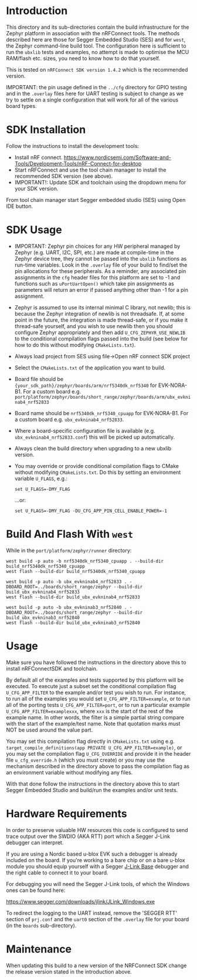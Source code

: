 # Introduction
This directory and its sub-directories contain the build infrastructure for the Zephyr platform in association with the nRFConnect tools.  The methods described here are those for Segger Embedded Studio (SES) and for `west`, the Zephyr command-line build tool.  The configuration here is sufficient to run the `ubxlib` tests and examples, no attempt is made to optimise the MCU RAM/flash etc. sizes, you need to know how to do that yourself.

This is tested on `nRFConnect SDK version 1.4.2` which is the recommended version.

IMPORTANT: the pin usage defined in the `../cfg` directory for GPIO testing and in the `.overlay` files here for UART testing is subject to change as we try to settle on a single configuration that will work for all of the various board types.

# SDK Installation
Follow the instructions to install the development tools:

- Install nRF connect. https://www.nordicsemi.com/Software-and-Tools/Development-Tools/nRF-Connect-for-desktop
- Start nRFConnect and use the tool chain manager to install the recommended SDK version (see above).
- IMPORTANT!: Update SDK and toolchain using the dropdown menu for your SDK version.

From tool chain manager start Segger embedded studio (SES) using Open IDE button.

# SDK Usage
- IMPORTANT: Zephyr pin choices for any HW peripheral managed by Zephyr (e.g. UART, I2C, SPI, etc.) are made at compile-time in the Zephyr device tree, they cannot be passed into the `ubxlib` functions as run-time variables.  Look in the `.overlay` file of your build to find/set the pin allocations for these peripherals.  As a reminder, any associated pin assignments in the `cfg` header files for this platform are set to -1 and functions such as `uPortUartOpen()` which take pin assignments as parameters will return an error if passed anything other than -1 for a pin assignment.
- Zephyr is assumed to use its internal minimal C library, not newlib; this is because the Zephyr integration of newlib is not threadsafe.  If, at some point in the future, the integration is made thread-safe, or if you make it thread-safe yourself, and you wish to use newlib then you should configure Zephyr appropriately and then add `U_CFG_ZEPHYR_USE_NEWLIB` to the conditional compilation flags passed into the build (see below for how to do this without modifying `CMakeLists.txt`).
- Always load project from SES using file->Open nRF connect SDK project
- Select the `CMakeLists.txt` of the application you want to build.
- Board file should be `{your_sdk_path}/zephyr/boards/arm/nrf5340dk_nrf5340` for EVK-NORA-B1.
  For a custom board e.g. `port/platform/zephyr/boards/short_range/zephyr/boards/arm/ubx_evkninab4_nrf52833`
- Board name should be `nrf5340dk_nrf5340_cpuapp` for EVK-NORA-B1.  For a custom board e.g. `ubx_evkninab4_nrf52833`.
- Where a board-specific configuration file is available (e.g. `ubx_evkninab4_nrf52833.conf`) this will be picked up automatically.
- Always clean the build directory when upgrading to a new ubxlib version.
- You may override or provide conditional compilation flags to CMake without modifying `CMakeLists.txt`.  Do this by setting an environment variable `U_FLAGS`, e.g.:
  
  ```
  set U_FLAGS=-DMY_FLAG
  ```
  
  ...or:
  
  ```
  set U_FLAGS=-DMY_FLAG -DU_CFG_APP_PIN_CELL_ENABLE_POWER=-1
  ```

# Build And Flash With `west`
While in the `port/platform/zephyr/runner` directory:

  ```
  west build -p auto -b nrf5340dk_nrf5340_cpuapp . --build-dir build_nrf5340dk_nrf5340_cpuapp
  west flash --build-dir build_nrf5340dk_nrf5340_cpuapp
  ```
  
  ```
  west build -p auto -b ubx_evkninab4_nrf52833 . -DBOARD_ROOT=../boards/short_range/zephyr --build-dir build_ubx_evkninab4_nrf52833
  west flash --build-dir build_ubx_evkninab4_nrf52833
  ```

  ```
  west build -p auto -b ubx_evkninab3_nrf52840 . -DBOARD_ROOT=../boards/short_range/zephyr --build-dir build_ubx_evkninab3_nrf52840
  west flash --build-dir build_ubx_evkninab3_nrf52840
  ```

# Usage
Make sure you have followed the instructions in the directory above this to install nRFConnectSDK and toolchain.

By default all of the examples and tests supported by this platform will be executed.  To execute just a subset set the conditional compilation flag `U_CFG_APP_FILTER` to the example and/or test you wish to run.  For instance, to run all of the examples you would set `U_CFG_APP_FILTER=example`, or to run all of the porting tests `U_CFG_APP_FILTER=port`, or to run a particular example `U_CFG_APP_FILTER=examplexxx`, where `xxx` is the start of the rest of the example name.  In other words, the filter is a simple partial string compare with the start of the example/test name.  Note that quotation marks must NOT be used around the value part.

You may set this compilation flag directly in `CMakeLists.txt` using e.g. `target_compile_definitions(app PRIVATE U_CFG_APP_FILTER=example)`, or you may set the compilation flag `U_CFG_OVERRIDE` and provide it in the header file `u_cfg_override.h` (which you must create) or you may use the mechanism described in the directory above to pass the compilation flag as an environment variable without modifying any files.

With that done follow the instructions in the directory above this to start Segger Embedded Studio and build/run the examples and/or unit tests.

# Hardware Requirements
In order to preserve valuable HW resources this code is configured to send trace output over the SWDIO (AKA RTT) port which a Segger J-Link debugger can interpret.

If you are using a Nordic based u-blox EVK such a debugger is already included on the board.  If you're working to a bare chip or on a bare u-blox module you should equip yourself with a Segger [J-Link Base](https://www.segger.com/products/debug-probes/j-link/models/j-link-base/) debugger and the right cable to connect it to your board.

For debugging you will need the Segger J-Link tools, of which the Windows ones can be found here:

https://www.segger.com/downloads/jlink/JLink_Windows.exe

To redirect the logging to the UART instead, remove the 'SEGGER RTT' section of `prj.conf` and the `uart0` section of the `.overlay` file for your board (in the `boards` sub-directory).

# Maintenance
When updating this build to a new version of the NRFConnect SDK change the release version stated in the introduction above.
